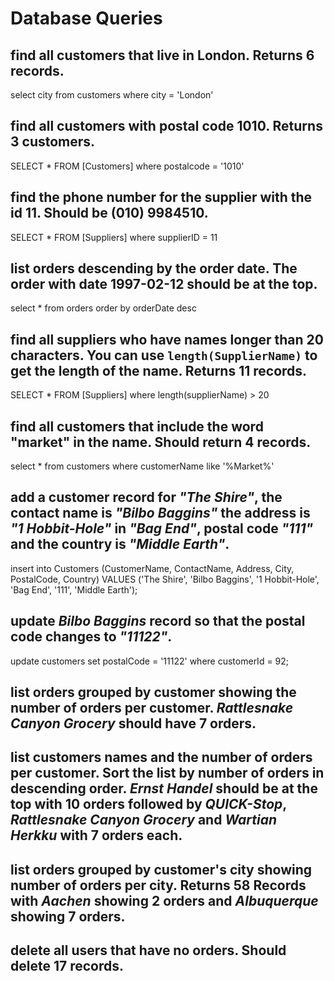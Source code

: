 # Database Queries

## find all customers that live in London. Returns 6 records.

select city from customers where city = 'London'

## find all customers with postal code 1010. Returns 3 customers.

SELECT * FROM [Customers] where postalcode = '1010'

## find the phone number for the supplier with the id 11. Should be (010) 9984510.

SELECT * FROM [Suppliers] where supplierID = 11

## list orders descending by the order date. The order with date 1997-02-12 should be at the top.

select * from orders order by orderDate desc

## find all suppliers who have names longer than 20 characters. You can use `length(SupplierName)` to get the length of the name. Returns 11 records.

SELECT * FROM [Suppliers] where length(supplierName) > 20

## find all customers that include the word "market" in the name. Should return 4 records.

select * 
from customers
where customerName like '%Market%'

## add a customer record for _"The Shire"_, the contact name is _"Bilbo Baggins"_ the address is _"1 Hobbit-Hole"_ in _"Bag End"_, postal code _"111"_ and the country is _"Middle Earth"_.

insert into Customers (CustomerName, ContactName, Address, City, PostalCode, Country)
VALUES ('The Shire', 'Bilbo Baggins', '1 Hobbit-Hole', 'Bag End', '111', 'Middle Earth');

## update _Bilbo Baggins_ record so that the postal code changes to _"11122"_.

update customers
set postalCode = '11122'
where customerId = 92;

## list orders grouped by customer showing the number of orders per customer. _Rattlesnake Canyon Grocery_ should have 7 orders.

## list customers names and the number of orders per customer. Sort the list by number of orders in descending order. _Ernst Handel_ should be at the top with 10 orders followed by _QUICK-Stop_, _Rattlesnake Canyon Grocery_ and _Wartian Herkku_ with 7 orders each.

## list orders grouped by customer's city showing number of orders per city. Returns 58 Records with _Aachen_ showing 2 orders and _Albuquerque_ showing 7 orders.

## delete all users that have no orders. Should delete 17 records.
